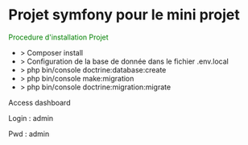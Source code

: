 # Projet symfony pour le mini projet

<span style="color: green">Procedure d'installation Projet</span>

<ul>
    <li> > Composer install</li>
    <li> > Configuration de la base de donnée dans le fichier .env.local</li>
    <li> > php bin/console doctrine:database:create</li>
    <li> > php bin/console make:migration</li>
    <li> > php bin/console doctrine:migration:migrate</li>
</ul>

<span>Access dashboard</span>

<p>Login : admin</p>
<p>Pwd : admin</p>

